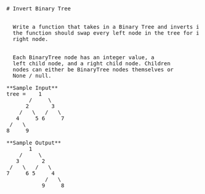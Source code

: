 <pre>
# Invert Binary Tree


  Write a function that takes in a Binary Tree and inverts it. In other words,
  the function should swap every left node in the tree for its corresponding
  right node.


  Each BinaryTree node has an integer value, a
  left child node, and a right child node. Children
  nodes can either be BinaryTree nodes themselves or
  None / null.

**Sample Input**
tree =    1
       /     \
      2       3
    /   \   /   \
   4     5 6     7
 /   \
8     9

**Sample Output**
       1
    /     \
   3       2
 /   \   /   \
7     6 5     4
            /   \
           9     8

</pre>